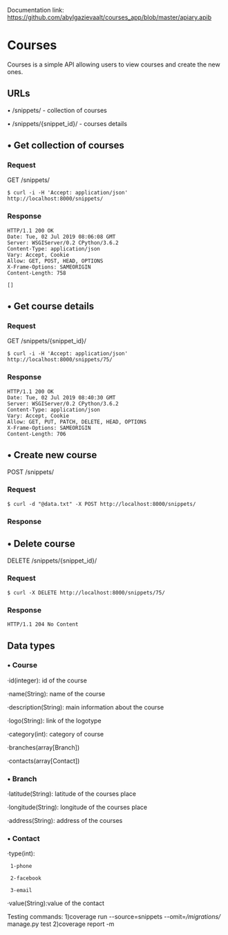 Documentation link: https://github.com/abylgazievaalt/courses_app/blob/master/apiary.apib

# Courses

Courses is a simple API allowing users to view courses and create the new ones.

## URLs

• /snippets/ - collection of courses

• /snippets/{snippet_id}/ - courses details

## • Get collection of courses
### Request

GET /snippets/
```
$ curl -i -H 'Accept: application/json' http://localhost:8000/snippets/
```

### Response

```
HTTP/1.1 200 OK
Date: Tue, 02 Jul 2019 08:06:08 GMT
Server: WSGIServer/0.2 CPython/3.6.2
Content-Type: application/json
Vary: Accept, Cookie
Allow: GET, POST, HEAD, OPTIONS
X-Frame-Options: SAMEORIGIN
Content-Length: 758

[]
```

## • Get course details
### Request

GET /snippets/{snippet_id}/
```
$ curl -i -H 'Accept: application/json' http://localhost:8000/snippets/75/
```

### Response
```
HTTP/1.1 200 OK
Date: Tue, 02 Jul 2019 08:40:30 GMT
Server: WSGIServer/0.2 CPython/3.6.2
Content-Type: application/json
Vary: Accept, Cookie
Allow: GET, PUT, PATCH, DELETE, HEAD, OPTIONS
X-Frame-Options: SAMEORIGIN
Content-Length: 706
```

## • Create new course
POST /snippets/
### Request
```
$ curl -d "@data.txt" -X POST http://localhost:8000/snippets/
```
### Response

## • Delete course
DELETE /snippets/{snippet_id}/
### Request
```
$ curl -X DELETE http://localhost:8000/snippets/75/
```

### Response
```
HTTP/1.1 204 No Content
```

## Data types
### • Course

·id(integer): id of the course

·name(String): name of the course

·description(String): main information about the course

·logo(String): link of the logotype

·category(int): category of course

·branches(array[Branch])

·contacts(array[Contact])

### • Branch
·latitude(String): latitude of the courses place

·longitude(String): longitude of the courses place

·address(String): address of the courses

### • Contact
·type(int):
 
     1-phone

     2-facebook

     3-email

·value(String):value of the contact


Testing commands: 
1)coverage run --source=snippets --omit=*/migrations/* manage.py test
2)coverage report -m
